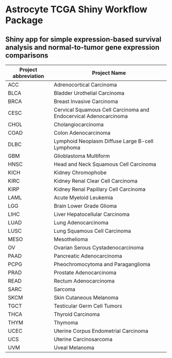 # Astrocyte TCGA Shiny Workflow Package   

## Shiny app for simple expression-based survival analysis and normal-to-tumor gene expression comparisons

Project abbreviation   |  Project Name    
 ------------- | ------------  
ACC            | Adrenocortical Carcinoma
BLCA           | Bladder Urothelial Carcinoma
BRCA           | Breast Invasive Carcinoma
CESC           | Cervical Squamous Cell Carcinoma and Endocervical Adenocarcinoma
CHOL           | Cholangiocarcinoma
COAD		    | Colon Adenocarcinoma
DLBC		    | Lymphoid Neoplasm Diffuse Large B-cell Lymphoma
GBM		    | Glioblastoma Multiform
HNSC		    | Head and Neck Squamous Cell Carcinoma
KICH 		    | Kidney Chromophobe
KIRC	   	    | Kidney Renal Clear Cell Carcinoma
KIRP 		    | Kidney Renal Papillary Cell Carcinoma
LAML		    | Acute Myeloid Leukemia
LGG  		    | Brain Lower Grade Glioma
LIHC	        | Liver Hepatocellular Carcinoma
LUAD  		    | Lung Adenocarcinoma
LUSC           | Lung Squamous Cell Carcinoma
MESO		    | Mesothelioma
OV		        | Ovarian Serous Cystadenocarcinoma
PAAD		    | Pancreatic Adenocarcinoma
PCPG		    | Pheochromocytoma and Paraganglioma
PRAD   		| Prostate Adenocarcinoma
READ		    | Rectum Adenocarcinoma
SARC		    | Sarcoma
SKCM		    | Skin Cutaneous Melanoma
TGCT	 	    | Testicular Germ Cell Tumors
THCA 		    | Thyroid Carcinoma
THYM	 	    | Thymoma
UCEC		    | Uterine Corpus Endometrial Carcinoma
UCS	 	    | Uterine Carcinosarcoma
UVM	 	    |Uveal Melanoma